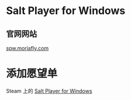 # Salt Player for Windows

## 官网网站

[spw.moriafly.com](https://spw.moriafly.com)

# 添加愿望单

Steam 上的 [Salt Player for Windows](https://store.steampowered.com/app/3009140/Salt_Player_for_Windows/)